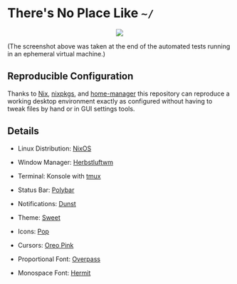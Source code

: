 # There's No Place Like `~/`

<p align="center">
  <img src="https://i.imgur.com/nnC3F5s.png"/>
</p>

(The screenshot above was taken at the end of the automated tests
running in an ephemeral virtual machine.)

## Reproducible Configuration

Thanks to [Nix][], [nixpkgs][], and [home-manager][] this repository
can reproduce a working desktop environment exactly as configured
without having to tweak files by hand or in GUI settings tools.

## Details

  * Linux Distribution: [NixOS][nix]

  * Window Manager: [Herbstluftwm](https://github.com/pjones/hlwmrc)

  * Terminal: Konsole with [tmux](https://github.com/pjones/tmuxrc)

  * Status Bar: [Polybar](home/programs/polybar.nix)

  * Notifications: [Dunst](home/programs/dunst.nix)

  * Theme: [Sweet](https://github.com/EliverLara/Sweet)

  * Icons: [Pop](https://github.com/pop-os/icon-theme)

  * Cursors: [Oreo Pink](https://github.com/varlesh/oreo-cursors)

  * Proportional Font: [Overpass](https://overpassfont.org/)

  * Monospace Font: [Hermit](https://pcaro.es/p/hermit/)

[nix]: https://nixos.org/
[nixpkgs]: https://github.com/NixOS/nixpkgs
[home-manager]: https://github.com/rycee/home-manager
